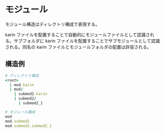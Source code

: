 # モジュール

モジュール構造はディレクトリ構成で表現する。

karin ファイルを配置することで自動的にモジュールファイルとして認識される。サブフォルダに karin ファイルを配置することでサブモジュールとして認識される。同名の karin ファイルとモジュールフォルダの配置は許容される。

## 構造例

```rb
# ディレクトリ構成
<root>
  | mod.karin
  | mod/
    | submod2.karin
    | submod2/
      | submod2_1

# モジュール構成
mod
mod.submod2
mod.submod2.submod2_1
```
